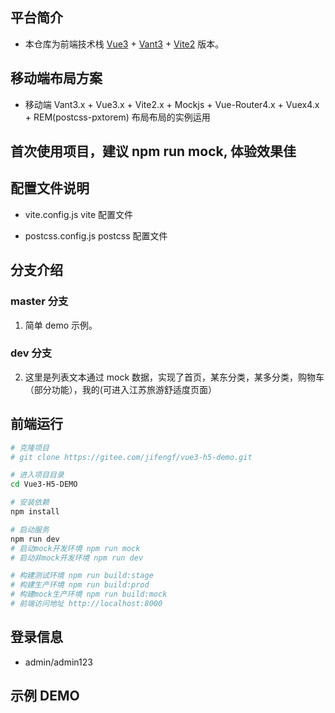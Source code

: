 ## 平台简介

- 本仓库为前端技术栈 [Vue3](https://v3.cn.vuejs.org) + [Vant3](https://vant-contrib.gitee.io/vant/v3/#/zh-CN) + [Vite2](https://cn.vitejs.dev) 版本。

## 移动端布局方案

- 移动端 Vant3.x + Vue3.x + Vite2.x + Mockjs + Vue-Router4.x + Vuex4.x + REM(postcss-pxtorem) 布局布局的实例运用

## 首次使用项目，建议 npm run mock, 体验效果佳

## 配置文件说明

- vite.config.js
  vite 配置文件

- postcss.config.js
  postcss 配置文件

## 分支介绍

### master 分支

1. 简单 demo 示例。

### dev 分支

2. 这里是列表文本通过 mock 数据，实现了首页，某东分类，某多分类，购物车（部分功能），我的(可进入江苏旅游舒适度页面）

## 前端运行

```bash
# 克隆项目
# git clone https://gitee.com/jifengf/vue3-h5-demo.git

# 进入项目目录
cd Vue3-H5-DEMO

# 安装依赖
npm install

# 启动服务
npm run dev
# 启动mock开发环境 npm run mock
# 启动非mock开发环境 npm run dev

# 构建测试环境 npm run build:stage
# 构建生产环境 npm run build:prod
# 构建mock生产环境 npm run build:mock
# 前端访问地址 http://localhost:8000
```

## 登录信息

- admin/admin123

## 示例 DEMO
